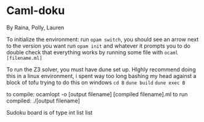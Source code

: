 # Caml-doku

By Raina, Polly, Lauren

To initialize the environment:
run `opam switch`, you should see an arrow next to the version you want
run `opam init` and whatever it prompts you to do
double check that everything works by running some file with `ocaml [filename.ml]`

To run the Z3 solver, you must have dune set up. HIghly recommend doing this in a linux environment, i spent way too long bashing my head against a block of tofu trying to do this on windows 
`cd B`
`dune build`
`dune exec B`

to compile: ocamlopt -o [output filename] [compiled filename].ml
to run compiled: ./[output filename]

Sudoku board is of type int list list
